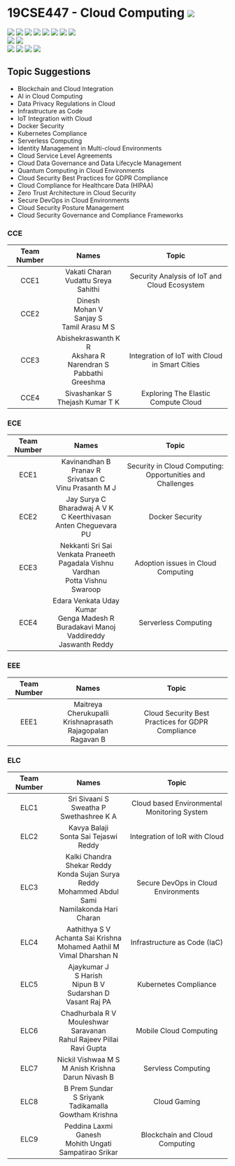 # 19CSE447 - Cloud Computing ![](https://img.shields.io/badge/-Live-brightgreen)
![](https://img.shields.io/badge/Batch-20EEE-lightgreen) ![](https://img.shields.io/badge/Batch-20ELC-lightgreen) ![](https://img.shields.io/badge/Batch-20CCE-lightgreen) ![](https://img.shields.io/badge/Batch-20ECE-lightgreen) ![](https://img.shields.io/badge/Batch-20CSE-lightgreen) ![](https://img.shields.io/badge/UG-blue) ![](https://img.shields.io/badge/Subject-Cloud-blue) ![](https://img.shields.io/badge/Subject-Elective-purple)  <br/>
![](https://img.shields.io/badge/Lecture-3-orange)  ![](https://img.shields.io/badge/Credits-3-orange) <br/>
![](https://img.shields.io/badge/Students-61-blue) ![](https://img.shields.io/badge/Course_Outcome_Attainment-TBD-blue) ![](https://img.shields.io/badge/Average_Marks-TBD-blue) ![](https://img.shields.io/badge/Course_Feedback-TBD-blue) 

## Topic Suggestions
- Blockchain and Cloud Integration
- AI in Cloud Computing
- Data Privacy Regulations in Cloud
- Infrastructure as Code
- IoT Integration with Cloud
- Docker Security
- Kubernetes Compliance
- Serverless Computing
- Identity Management in Multi-cloud Environments
- Cloud Service Level Agreements
- Cloud Data Governance and Data Lifecycle Management
- Quantum Computing in Cloud Environments
- Cloud Security Best Practices for GDPR Compliance
- Cloud Compliance for Healthcare Data (HIPAA)
- Zero Trust Architecture in Cloud Security
- Secure DevOps in Cloud Environments
- Cloud Security Posture Management
- Cloud Security Governance and Compliance Frameworks

### CCE

| Team Number | Names |  Topic |
|:-----------:|:-----:|:------:|
|   CCE1       | Vakati Charan <br/> Vudattu Sreya Sahithi <br/>  | Security Analysis of IoT and Cloud Ecosystem  |
|   CCE2       | Dinesh <br/> Mohan V <br/> Sanjay S <br/> Tamil Arasu M S | | 
|   CCE3       | Abishekraswanth K R <br/> Akshara R <br/> Narendran S <br/> Pabbathi Greeshma | Integration of IoT with Cloud in Smart Cities | 
|   CCE4       | Sivashankar S <br/>  Thejash Kumar T K | Exploring The Elastic Compute Cloud |

### ECE

| Team Number | Names |  Topic |
|:-----------:|:-----:|:------:|
|   ECE1       | Kavinandhan B <br/> Pranav R <br/> Srivatsan C <br/> Vinu Prasanth M J | Security in Cloud Computing: Opportunities and Challenges |
|   ECE2       | Jay Surya C  <br/> Bharadwaj A V K  <br/> C Keerthivasan <br/> Anten Cheguevara PU | Docker Security |
|   ECE3       | Nekkanti Sri Sai Venkata Praneeth <br/> Pagadala Vishnu Vardhan <br/> Potta Vishnu Swaroop | Adoption issues in Cloud Computing |
|   ECE4       | Edara Venkata Uday Kumar <br/> Genga Madesh R <br/> Buradakavi Manoj <br/> Vaddireddy Jaswanth Reddy| Serverless Computing |


### EEE

| Team Number | Names |  Topic |
|:-----------:|:-----:|:------:|
|   EEE1       | Maitreya Cherukupalli <br/> Krishnaprasath Rajagopalan <br/> Ragavan B | Cloud Security Best Practices for GDPR Compliance |

### ELC

| Team Number | Names |  Topic |
|:-----------:|:-----:|:------:|
|   ELC1       | Sri Sivaani S <br/> Sweatha P <br/> Swethashree K A  | Cloud based Environmental Monitoring System |
|   ELC2       | Kavya Balaji <br/> Sonta Sai Tejaswi Reddy | Integration of IoR with Cloud | 
|   ELC3       | Kalki Chandra Shekar Reddy <br/> Konda Sujan Surya Reddy <br/> Mohammed Abdul Sami <br/> Namilakonda Hari Charan | Secure DevOps in Cloud Environments | 
|   ELC4       | Aathithya S V <br/> Achanta Sai Krishna <br/> 	Mohamed Aathil M <br/> Vimal Dharshan N | Infrastructure as Code (IaC) | 
|   ELC5       | Ajaykumar J <br/> S Harish <br/> Nipun B V <br/> Sudarshan D <br/> Vasant Raj PA | Kubernetes Compliance| |
|   ELC6       | Chadhurbala R V <br/> Mouleshwar Saravanan <br/> Rahul Rajeev Pillai <br/> Ravi Gupta | Mobile Cloud Computing | | 
|   ELC7   | Nickil Vishwaa M S <br/> M Anish Krishna <br/> Darun Nivash B | Servless Computing | 
|   ELC8   | B Prem Sundar <br/> S Sriyank <br/> Tadikamalla Gowtham Krishna | Cloud Gaming |
|   ELC9   | Peddina Laxmi Ganesh <br/> Mohith Ungati <br/> Sampatirao Srikar | Blockchain and Cloud Computing |

